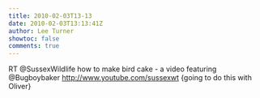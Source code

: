 ```yaml
---
title: 2010-02-03T13-13
date: 2010-02-03T13:13:41Z
author: Lee Turner
showtoc: false
comments: true
---
```


RT @SussexWildlife how to make bird cake - a  video featuring @Bugboybaker http://www.youtube.com/sussexwt {going to do this with Oliver}


